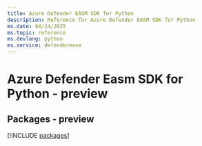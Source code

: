 ```yaml
---
title: Azure Defender EASM SDK for Python
description: Reference for Azure Defender EASM SDK for Python
ms.date: 04/24/2025
ms.topic: reference
ms.devlang: python
ms.service: defendereasm
---
```

# Azure Defender Easm SDK for Python - preview
## Packages - preview
[!INCLUDE [packages](defender-easm-index.md)]